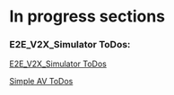 # In progress sections

### E2E_V2X_Simulator ToDos:

[E2E_V2X_Simulator ToDos]([https://www.notion.so/3df41ba445b443d7be4ec756ff2ca0c4?v=b65c230f70e54a9cabc1bf7f2cd074a7&p=d63c6aab23a6413fbae7a7eb5ac6433b&pm=s](https://www.notion.so/E2E_V2X_Simulator-ToDos-d63c6aab23a6413fbae7a7eb5ac6433b?pvs=4))

[Simple AV ToDos]([https://www.notion.so/3df41ba445b443d7be4ec756ff2ca0c4?v=b65c230f70e54a9cabc1bf7f2cd074a7&p=b8cdbb88907e4eb28e4b0c7a8ee9d8f9&pm=s](https://www.notion.so/Simple-AV-ToDos-b8cdbb88907e4eb28e4b0c7a8ee9d8f9?pvs=4))
